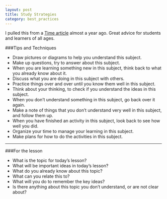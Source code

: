 ```yaml
---
layout: post
title: Study Strategies
category: best_practices
---
```


I pulled this from a [Time article](http://ideas.time.com/2013/10/08/the-key-to-learning-knowing-how-learning-works/?iid=op-main-lead) almost a year ago. Great advice for students and learners of all ages.

###Tips and Techniques

* Draw pictures or diagrams to help you understand this subject.
* Make up questions, try to answer about this subject.
* When you are learning something new in this subject, think back to what you already know about it.
* Discuss what you are doing in this subject with others.
* Practice things over and over until you know them well in this subject.
* Think about your thinking, to check if you understand the ideas in this subject.
* When you don’t understand something in this subject, go back over it again.
* Make a note of things that you don’t understand very well in this subject, and follow them up.
* When you have finished an activity in this subject, look back to see how well you did.
* Organize your time to manage your learning in this subject.
* Make plans for how to do the activities in this subject.

---

###For the lesson

* What is the topic for today’s lesson?
* What will be important ideas in today’s lesson?
* What do you already know about this topic?
* What can you relate this to?
* What will you do to remember the key ideas?
* Is there anything about this topic you don’t understand, or are not clear about?